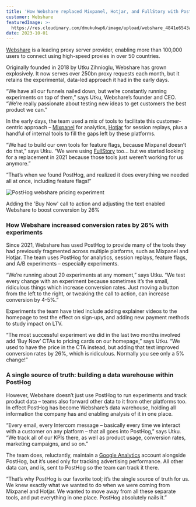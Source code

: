 ```yaml
---
title: 'How Webshare replaced Mixpanel, Hotjar, and FullStory with PostHog'
customer: Webshare
featuredImage: >-
  https://res.cloudinary.com/dmukukwp6/image/upload/webshare_4841e6543a.png
date: 2023-10-01
---
```


[Webshare](https://www.webshare.io/homepage) is a leading proxy server provider, enabling more than 100,000 users to connect using high-speed proxies in over 50 countries. 

Originally founded in 2018 by Utku Zihnioglu, Webshare has grown explosively. It now serves over 250bn proxy requests each month, but it retains the experimental, data-led approach it had in the early days. 

“We have all our funnels nailed down, but we’re constantly running experiments on top of them,” says Utku, Webshare’s founder and CEO. “We’re really passionate about testing new ideas to get customers the best product we can.”

In the early days, the team used a mix of tools to facilitate this customer-centric approach – [Mixpanel](/blog/best-mixpanel-alternatives) for analytics, [Hotjar](/blog/best-hotjar-alternatives) for session replays, plus a handful of internal tools to fill the gaps left by these platforms. 

“We had to build our own tools for feature flags, because Mixpanel doesn’t do that,” says Utku. “We were using [FullStory](/blog/best-fullstory-alternatives) too... but we started looking for a replacement in 2021 because those tools just weren’t working for us anymore.”

“That’s when we found PostHog, and realized it does everything we needed all at once, including feature flags!”

![PostHog webshare pricing experiment](https://res.cloudinary.com/dmukukwp6/image/upload/v1710055416/posthog.com/contents/images/customers/webshare/webshare-pricing.png)
<Caption>Adding the 'Buy Now' call to action and adjusting the text enabled Webshare to boost conversion by 26%</Caption>

### How Webshare increased conversion rates by 26% with experiments

Since 2021, Webshare has used PostHog to provide many of the tools they had previously fragmented across multiple platforms, such as Mixpanel and Hotjar. The team uses PostHog for analytics, session replays, feature flags, and A/B experiments – especially experiments. 

“We’re running about 20 experiments at any moment,” says Utku. “We test every change with an experiment because sometimes it’s the small, ridiculous things which increase conversion rates. Just moving a button from the left to the right, or tweaking the call to action, can increase conversion by 4-5%.”

Experiments the team have tried include adding explainer videos to the homepage to test the effect on sign-ups, and adding new payment methods to study impact on LTV. 

“The most successful experiment we did in the last two months involved add ‘Buy Now’ CTAs to pricing cards on our homepage,” says Utku. “We used to have the price in the CTA instead, but adding that text improved conversion rates by 26%, which is ridiculous. Normally you see only a 5% change!”

<BorderWrapper>
<Quote
    imageSource="/images/customers/utku.jpg"
    size="md"
    name="Utku Zihnioglu"
    title="Founder & CEO, Webshare "
    quote={`“We saw PostHog, and saw that it does everything that we needed, and had all these syncing capabilities too. We just knew right away that it was the right tool for us. We started using all of its capabilities.”`}
/>
</BorderWrapper>

### A single source of truth: building a data warehouse within PostHog

However, Webshare doesn’t just use PostHog to run experiments and track product data – teams also forward other data to it from other platforms too. In effect PostHog has become Webshare’s data warehouse, holding all information the company has and enabling analysis of it in one place. 

“Every email, every Intercom message – basically every time we interact with a customer on any platform – that all goes into PostHog,” says Utku. “We track all of our KPIs there, as well as product usage, conversion rates, marketing campaigns, and so on.” 

The team does, reluctantly, maintain a [Google Analytics](/blog/ga4-alternatives) account alongside PostHog, but it’s used only for tracking advertising performance. All other data can, and is, sent to PostHog so the team can track it there. 

“That’s why PostHog is our favorite tool; it’s the single source of truth for us. We knew exactly what we wanted to do when we were coming from Mixpanel and Hotjar. We wanted to move away from all these separate tools, and put everything in one place. PostHog absolutely nails it.”



